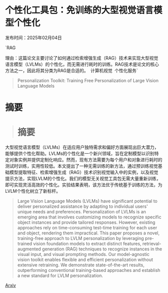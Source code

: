 # 个性化工具包：免训练的大型视觉语言模型个性化

发布时间：2025年02月04日

`RAG

理由：这篇论文主要讨论了如何通过检索增强生成（RAG）技术来实现大型视觉语言模型（LVLMs）的个性化，而无需进行耗时的训练。RAG技术是论文的核心方法之一，因此将其分类为RAG是合适的。` `计算机视觉` `个性化服务`

> Personalization Toolkit: Training Free Personalization of Large Vision Language Models

# 摘要

> # 摘要
大型视觉语言模型（LVLMs）在适应用户独特需求和偏好方面展现出巨大潜力，能够提供个性化帮助。LVLMs的个性化是一个新兴领域，旨在定制模型以识别特定对象实例并提供定制化响应。然而，现有方法需要为每个用户和对象进行耗时的测试时训练，实用性较低。本文提出了一种无需训练的新方法，通过预训练视觉基础模型提取特征、检索增强生成（RAG）技术识别视觉输入中的实例，以及视觉提示方法，实现LVLM的个性化。我们的模型无关视觉工具包无需大量重新训练，即可实现灵活高效的个性化。实验结果表明，该方法优于传统基于训练的方法，为LVLM个性化树立了新标杆。

> Large Vision Language Models (LVLMs) have significant potential to deliver personalized assistance by adapting to individual users' unique needs and preferences. Personalization of LVLMs is an emerging area that involves customizing models to recognize specific object instances and provide tailored responses. However, existing approaches rely on time-consuming test-time training for each user and object, rendering them impractical. This paper proposes a novel, training-free approach to LVLM personalization by leveraging pre-trained vision foundation models to extract distinct features, retrieval-augmented generation (RAG) techniques to recognize instances in the visual input, and visual prompting methods. Our model-agnostic vision toolkit enables flexible and efficient personalization without extensive retraining. We demonstrate state-of-the-art results, outperforming conventional training-based approaches and establish a new standard for LVLM personalization.

[Arxiv](https://arxiv.org/abs/2502.02452)